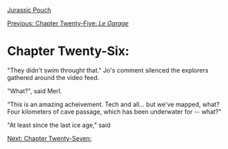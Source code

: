 [Jurassic Pouch](README.md)

[Previous: Chapter Twenty-Five: *Le Garage*](ch25.md) 

# Chapter Twenty-Six: 

"They didn't swim throught that." Jo's comment silenced the explorers gathered around the video feed.

"What?", said Merl.

"This is an amazing acheivement. Tech and all... but we've mapped, what? Four kilometers of cave passage, which has been underwater for -- what?"

"At least since the last ice age," said 

[Next: Chapter Twenty-Seven: ](ch27.md) 

